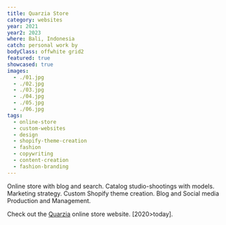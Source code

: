 ```yaml
---
title: Quarzia Store
category: websites
year: 2021
year2: 2023
where: Bali, Indonesia
catch: personal work by
bodyClass: offwhite grid2
featured: true
showcased: true
images:
  - ./01.jpg
  - ./02.jpg
  - ./03.jpg
  - ./04.jpg
  - ./05.jpg
  - ./06.jpg
tags:
  - online-store
  - custom-websites
  - design
  - shopify-theme-creation
  - fashion
  - copywriting
  - content-creation
  - fashion-branding
---
```


Online store with blog and search.
Catalog studio-shootings with models.
Marketing strategy.
Custom Shopify theme creation.
Blog and Social media Production and Management.

Check out the [Quarzia](https://quarzia.it?source=rokma.com) online store website.
[2020>today].
